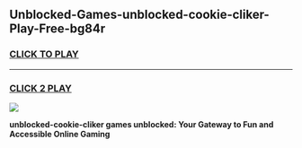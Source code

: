 
## Unblocked-Games-unblocked-cookie-cliker-Play-Free-bg84r
<h3>
<a href="https://premium76.site?title=unblocked-cookie-cliker&ref=21A">CLICK TO PLAY</a></h3>
<hr>

<h3>
<a href="https://premium76.site?title=unblocked-cookie-cliker&ref=21A">CLICK 2 PLAY</a>
  
</h3>

<a href="https://premium76.site?title=unblocked-cookie-cliker&ref=21A"><img src="https://clearcache.store/games.png"></a>


**unblocked-cookie-cliker games unblocked: Your Gateway to Fun and Accessible Online Gaming**
